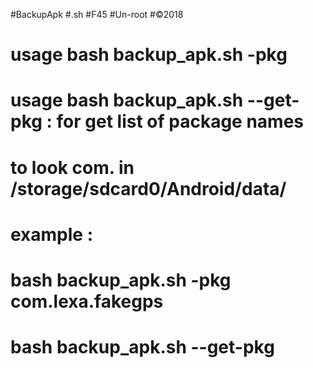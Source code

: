 #BackupApk
#.sh
#F45
#Un-root
#©2018



# usage bash backup_apk.sh -pkg <package name> <destination>
# usage bash backup_apk.sh --get-pkg  : for get list of package names
# to look com. in /storage/sdcard0/Android/data/

# example :
# bash backup_apk.sh -pkg com.lexa.fakegps
# bash backup_apk.sh --get-pkg

